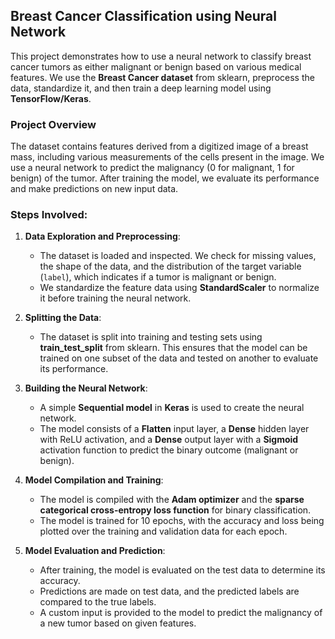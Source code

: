 ## Breast Cancer Classification using Neural Network

This project demonstrates how to use a neural network to classify breast cancer tumors as either malignant or benign based on various medical features. We use the **Breast Cancer dataset** from sklearn, preprocess the data, standardize it, and then train a deep learning model using **TensorFlow/Keras**.

### Project Overview

The dataset contains features derived from a digitized image of a breast mass, including various measurements of the cells present in the image. We use a neural network to predict the malignancy (0 for malignant, 1 for benign) of the tumor. After training the model, we evaluate its performance and make predictions on new input data.

### Steps Involved:

1. **Data Exploration and Preprocessing**:
   - The dataset is loaded and inspected. We check for missing values, the shape of the data, and the distribution of the target variable (`label`), which indicates if a tumor is malignant or benign.
   - We standardize the feature data using **StandardScaler** to normalize it before training the neural network.

2. **Splitting the Data**:
   - The dataset is split into training and testing sets using **train_test_split** from sklearn. This ensures that the model can be trained on one subset of the data and tested on another to evaluate its performance.

3. **Building the Neural Network**:
   - A simple **Sequential model** in **Keras** is used to create the neural network.
   - The model consists of a **Flatten** input layer, a **Dense** hidden layer with ReLU activation, and a **Dense** output layer with a **Sigmoid** activation function to predict the binary outcome (malignant or benign).

4. **Model Compilation and Training**:
   - The model is compiled with the **Adam optimizer** and the **sparse categorical cross-entropy loss function** for binary classification.
   - The model is trained for 10 epochs, with the accuracy and loss being plotted over the training and validation data for each epoch.

5. **Model Evaluation and Prediction**:
   - After training, the model is evaluated on the test data to determine its accuracy.
   - Predictions are made on test data, and the predicted labels are compared to the true labels.
   - A custom input is provided to the model to predict the malignancy of a new tumor based on given features.

